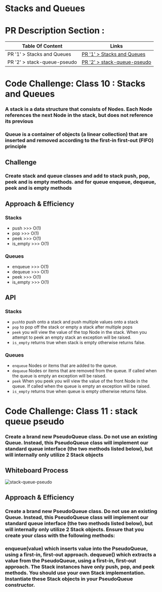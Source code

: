 # Stacks and Queues

# PR Description Section :

| Table Of Content                               | Links                                       |
| ---------------------------------------------- | ------------------------------------------- |
| PR '1' > Stacks and Queues                     | [PR '1' > Stacks and Queues](https://github.com/RihanFoudeh/data-structures-and-algorithms/pull/18)|
| PR '2' > stack-queue-pseudo                     | [PR '2' > stack-queue-pseudo ](https://github.com/RihanFoudeh/data-structures-and-algorithms/pull/19)|


# Code Challenge: Class 10 : Stacks and Queues
<!-- Short summary or background information -->
### A stack is a data structure that consists of Nodes. Each Node references the next Node in the stack, but does not reference its previous

### Queue is a container of objects (a linear collection) that are inserted and removed according to the first-in first-out (FIFO) principle

## Challenge
<!-- Description of the challenge -->
### Create stack and queue classes and add to stack push, pop, peek and is empty methods. and for queue enqueue, dequeue, peek and is empty methods

## Approach & Efficiency
<!-- What approach did you take? Why? What is the Big O space/time for this approach? -->

### Stacks

* push >>> O(1)
* pop >>> O(1)
* peek >>> O(1)
* is_empty >>> O(1)

### Queues

* enqueue >>> O(1)
* dequeue >>> O(1)
* peek >>> O(1)
* is_empty >>> O(1)

## API
<!-- Description of each method publicly available to your Stack and Queue-->
### Stacks

* ` push `to push onto a stack and  push multiple values onto a stack
* `pop` to pop off the stack or empty a stack after multiple pops
* `peek` you will view the value of the top Node in the stack. When you attempt to peek an empty stack an exception will be raised.
* `is_empty` returns true when stack is empty otherwise returns false.

### Queues

* `enqueue` Nodes or items that are added to the queue.
* `dequeue` Nodes or items that are removed from the queue. If called when the queue is empty an exception will be raised.
* `peek` When you peek you will view the value of the front Node in the queue. If called when the queue is empty an exception will be raised.
* `is_empty` returns true when queue is empty otherwise returns false.



# Code Challenge: Class 11 : stack queue pseudo
<!-- Description of the challenge -->
### Create a brand new PseudoQueue class. Do not use an existing Queue. Instead, this PseudoQueue class will implement our standard queue interface (the two methods listed below), but will internally only utilize 2 Stack objects

## Whiteboard Process
<!-- Embedded whiteboard image -->
![stack-queue-pseudo](https://user-images.githubusercontent.com/73611547/141694217-e49e0ff8-794c-4eb3-8a66-ed9b40de161e.jpg)

   
## Approach & Efficiency
<!-- What approach did you take? Why? What is the Big O space/time for this approach? -->
### Create a brand new PseudoQueue class. Do not use an existing Queue. Instead, this PseudoQueue class will implement our standard queue interface (the two methods listed below), but will internally only utilize 2 Stack objects. Ensure that you create your class with the following methods:

### enqueue(value) which inserts value into the PseudoQueue, using a first-in, first-out approach. dequeue() which extracts a value from the PseudoQueue, using a first-in, first-out approach. The Stack instances have only push, pop, and peek methods. You should use your own Stack implementation. Instantiate these Stack objects in your PseudoQueue constructor.


